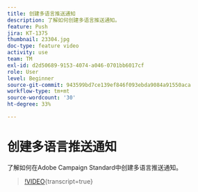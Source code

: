 ```yaml
---
title: 创建多语言推送通知
description: 了解如何创建多语言推送通知。
feature: Push
jira: KT-1375
thumbnail: 23304.jpg
doc-type: feature video
activity: use
team: TM
exl-id: d2d50689-9153-4074-a046-0701bb6017cf
role: User
level: Beginner
source-git-commit: 943599bd7ce139ef846f093ebda9084a91550aca
workflow-type: tm+mt
source-wordcount: '30'
ht-degree: 33%

---
```


# 创建多语言推送通知

了解如何在Adobe Campaign Standard中创建多语言推送通知。

>[!VIDEO](https://video.tv.adobe.com/v/37480?learn=on&captions=chi_hans){transcript=true}
